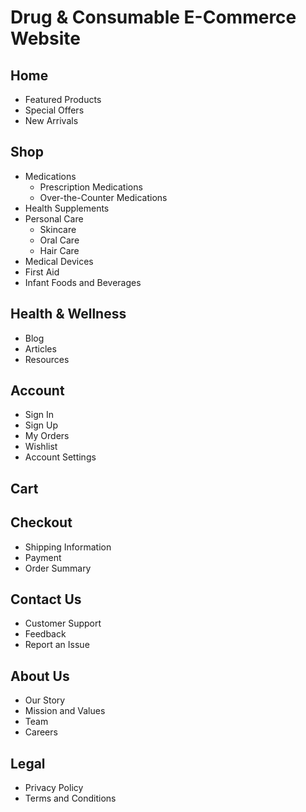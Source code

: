 # Drug & Consumable E-Commerce Website

## Home
- Featured Products
- Special Offers
- New Arrivals

## Shop
- Medications
  - Prescription Medications
  - Over-the-Counter Medications
- Health Supplements
- Personal Care
  - Skincare
  - Oral Care
  - Hair Care
- Medical Devices
- First Aid
- Infant Foods and Beverages

## Health & Wellness
- Blog
- Articles
- Resources

## Account
- Sign In
- Sign Up
- My Orders
- Wishlist
- Account Settings

## Cart

## Checkout
- Shipping Information
- Payment
- Order Summary

## Contact Us
- Customer Support
- Feedback
- Report an Issue

## About Us
- Our Story
- Mission and Values
- Team
- Careers

## Legal
- Privacy Policy
- Terms and Conditions
